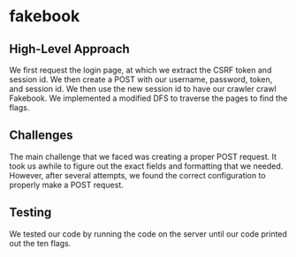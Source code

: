# fakebook

## High-Level Approach

We first request the login page, at which we extract the CSRF token and session id. We then create a POST with our username, password, token, and session id. We then use the new session id to have our crawler crawl Fakebook. We implemented a modified DFS to traverse the pages to find the flags.

## Challenges

The main challenge that we faced was creating a proper POST request. It took us awhile to figure out the exact fields and formatting that we needed. However, after several attempts, we found the correct configuration to properly make a POST request.

## Testing

We tested our code by running the code on the server until our code printed out the ten flags.
